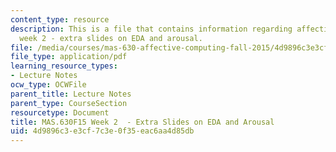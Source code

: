```yaml
---
content_type: resource
description: This is a file that contains information regarding affective computing
  week 2 - extra slides on EDA and arousal.
file: /media/courses/mas-630-affective-computing-fall-2015/4d9896c3e3cf7c3e0f35eac6aa4d85db_MITMAS_630F15_Week2.pdf
file_type: application/pdf
learning_resource_types:
- Lecture Notes
ocw_type: OCWFile
parent_title: Lecture Notes
parent_type: CourseSection
resourcetype: Document
title: MAS.630F15 Week 2  - Extra Slides on EDA and Arousal
uid: 4d9896c3-e3cf-7c3e-0f35-eac6aa4d85db
---
```

